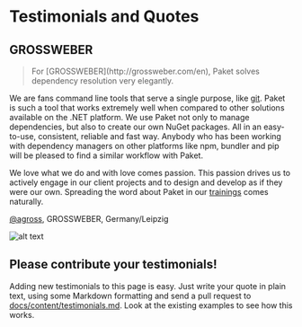 # Testimonials and Quotes

## GROSSWEBER

<blockquote>For [GROSSWEBER](http://grossweber.com/en), Paket solves dependency resolution very elegantly.</blockquote>

We are fans command line tools that serve a single purpose, like [git](http://grossweber.com/git). Paket is such a tool that works extremely well when compared to other solutions available on the .NET platform. We use Paket not only to manage dependencies, but also to create our own NuGet packages. All in an easy-to-use, consistent, reliable and fast way. Anybody who has been working with dependency managers on other platforms like npm, bundler and pip will be pleased to find a similar workflow with Paket.

We love what we do and with love comes passion. This passion drives us to actively engage in our client projects and to design and develop as if they were our own. Spreading the word about Paket in our [trainings](http://grossweber.com/trainings) comes naturally.

[@agross](https://github.com/agross), GROSSWEBER, Germany/Leipzig

![alt text](img/testimonials-grossweber.png "GROSSWEBER likes Paket")

## Please contribute your testimonials!

Adding new testimonials to this page is easy. Just write your quote in plain text, using some Markdown formatting and send a pull request to [docs/content/testimonials.md](https://github.com/fsprojects/Paket/blob/master/docs/content/testimonials.md).
Look at the existing examples to see how this works.